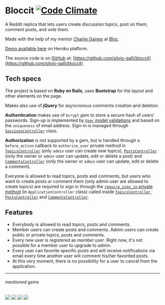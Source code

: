 # Bloccit [![Code Climate](https://codeclimate.com/github/silvio-galli/bloccit/badges/gpa.svg)](https://codeclimate.com/github/silvio-galli/bloccit)

A Reddit replica that lets users create discussion topics, post on them, comment posts, and vote them.

Made with the help of my mentor [Charlie Gaines](https://github.com/beaugaines) at [Bloc](http://www.bloc.io).

[Demo available here](https://safe-shelf-3324.herokuapp.com/) on Heroku platform.

The source code is on [GitHub](https://github.com) at: [https://github.com/silvio-galli/bloccit](https://github.com/silvio-galli/bloccit)

## Tech specs
The project is based on **Ruby on Rails**, uses **Bootstrap** for the layout and other elements on the page.

Makes also use of **jQuery** for asyncronous comments creation and deletion.

**Authentication** makes use of `bcrypt` gem to store a secure hash of users' passwords.
Sign-up is implemented by [`User` model validations](app/models/user.rb) and based on the `uniqueness` of email address.
Sign-in is managed through [`SessionsController`](app/controllers/sessions_controller.rb) class.

**Authorization** is not supported by a gem, but is handled through a `before_action` callback to `authorize_user` private method in [`TopicsController`](app/controllers/topics_controller.rb) (only `admin` user can create new topics), [`PostsController`](app/controllers/posts_controller.rb) (only the owner or `admin` user can update, edit or delete a post) and [`CommentsController`](app/controllers/comments_controller.rb) (only the owner or `admin` user can update, edit or delete a comment).

Everyone is allowed to read topics, posts and comments, but users who want to create posts or comment them (only admin user are allowed to create topics) are required to sign in through the [`require_sign_in` private method](app/controllers/application_controller.rb) (in `ApplicationController` class) called inside [`TopicsController`](app/controllers/topics_controller.rb), [`PostsController`](app/controllers/posts_controller.rb) and [`CommentsController`](app/controllers/comments_controller.rb).

## Features
- Everybody is allowed to read topics, posts and comments.
- Member users can create posts and comments. Admin users can create public or private topics, posts and comments.
- Every new user is registered as *member user*. Right now, it's not possible for a member user to upgrade to admin.
- Every user can favorite specific posts and will receive notifications via email every time another user will comment his/her favorited posts.
- At this very moment, there is no possibility for a user to cancel from the application.

---
###### mentioned gems
![](https://img.shields.io/badge/rails-4.2.4-green.svg?style=flat)
![](https://img.shields.io/badge/bootstrap_sass-3.3.5.1-green.svg?style=flat)
![](https://img.shields.io/badge/jquery_rails-4.0.5-green.svg?style=flat)
![](https://img.shields.io/badge/bcrypt-3.1.10-green.svg?style=flat)
